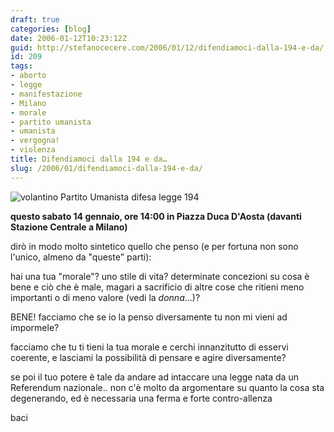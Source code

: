 ```yaml
---
draft: true
categories: [blog]
date: 2006-01-12T10:23:12Z
guid: http://stefanocecere.com/2006/01/12/difendiamoci-dalla-194-e-da/
id: 209
tags:
- aborto
- legge
- manifestazione
- Milano
- morale
- partito umanista
- umanista
- vergogna!
- violenza
title: Difendiamoci dalla 194 e da…
slug: /2006/01/difendiamoci-dalla-194-e-da/
---
```


![volantino Partito Umanista difesa legge 194](/wp-content/volantino_194.jpg)

**questo sabato 14 gennaio, ore 14:00 in Piazza Duca D'Aosta (davanti Stazione Centrale a Milano)**

dirò in modo molto sintetico quello che penso (e per fortuna non sono l'unico, almeno da "queste" parti):
  
hai una tua "morale"? uno stile di vita? determinate concezioni su cosa è bene e ciò che è male, magari a sacrificio di altre cose che ritieni meno importanti o di meno valore (vedi la _donna_…)?
  
BENE! facciamo che se io la penso diversamente tu non mi vieni ad impormele?
  
facciamo che tu ti tieni la tua morale e cerchi innanzitutto di esservi coerente, e lasciami la possibilità di pensare e agire diversamente?
  
se poi il tuo potere è tale da andare ad intaccare una legge nata da un Referendum nazionale.. non c'è molto da argomentare su quanto la cosa sta degenerando, ed è necessaria una ferma e forte contro-allenza

baci